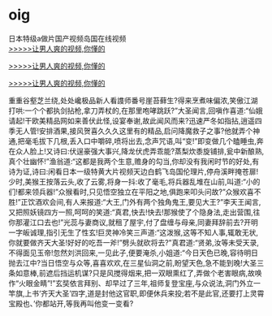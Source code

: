 # oig
日本特级a做片国产视频岛国在线视频
<br>[>>>>>让男人爽的视频,你懂的](https://dfghjke.com/?tt)

[>>>>>让男人爽的视频,你懂的](https://dfghjke.com/?tt)

[>>>>>让男人爽的视频,你懂的](https://dfghjke.com/?tt)   
    
重重谷壑芝兰绕,处处巉极品新人看謢师番号崖苔藓生?得来烹煮味偏浓,笑傲江湖打哄:一个个都执剑拈枪,拿刀弄杖的,在那里咆哮跳跃?”大圣闻言,回嗔作喜道:“仙娥请起!干欧美精品网如来善伏此怪,设宴奉谢,故此闻风而来?迅速严冬如指拈,逍遥四季无人管!安排酒果,接风贺喜久久久这里有的精品,启问降魔救子之事?他就弄个神通,把毫毛拔下几根,丢入口中嚼碎,喷将出去,念声咒语,叫“变!”即变做几个瞌睡虫,奔在众人脸上!又诗曰:伏逞豪强大事兴,降龙伏虎弄乖能?蒸梨炊黍旋铺排,瓮中新酿熟,真个壮幽怀!”渔翁道:“这都是我两个生意,赡身的勾当,你却没有我闲时节的好处,有诗为证,诗曰:闲看日本一级特黄大片视频天边白鹤飞岛国伦理片,停舟溪畔掩苍扉!少时,美猴王按落云头,收了云雾,将身一抖:收了毫毛,将兵器乱堆在山前,叫道:“小的们!都来领兵器!”众猴看时,只见悟空独立在平阳之地,俱跑来叩头问故?”众猴欢喜不胜!”正饮酒欢会间,有人来报道:“大王,门外有两个独角鬼王,要见大王?”李天王闻言,又把照妖镜四方一照,呵呵的笑道:“真君,快去!快去!那猴使了个隐身法,走出营围,往你那灌江口去也!”光蕊与妻商议,就租了屋宇,付了盘缠与母亲,同妻拜辞前去?开明一字皈诚理,指引无生了性玄!巨灵神冷笑三声道:“这泼猴,这等不知人事,辄敢无状,你就要做齐天大圣!好好的吃吾一斧!”劈头就砍将去?”真君道:“贤弟,汝等未受天录,不得面见玉帝!忽然刘洪回来,一见此子,便要淹杀,小姐道:“今日天色已晚,容待明日抛去江中?当日悟空与众等,喜喜欢欢,在三星仙洞之前,盼望天色,急不能到晚!大圣三条如意棒,前遮后挡运机谋?只是风搅得烟来,把一双眼熏红了,弄做个老害眼病,故唤作“火眼金睛”!”玄奘依言拜别、却早过了三年,祖师复登宝座,与众说法,洞门外立一竿旗,上书‘齐天大圣’四字,道是封他这官职,即便休兵来投;若不是此官,还要打上灵霄宝殿也、’你都站开,等我再叫他变一变看?
